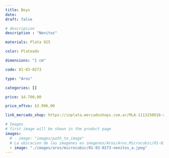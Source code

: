 ```yaml
---
title: Boys
date: 
draft: false

# descripcion
description : "Nenitos"

materials: Plata 925

color: Plateado

dimensions: "1 cm"

code: 01-03-0273

type: "Aros"

categories: []

price: $4.700,00

price_eftvo: $3.996,00

link_mercado_shop: https://inplata.mercadoshops.com.ar/MLA-1113250010-aros-plata-925-y-cristal-cubic-nenitos-boys-_JM

# Images
# first image will be shown in the product page
images:
  # - image: "images/path_to_image"
  # La ubicacion de las imagenes es imagenes/Aros/Aros.Microcubic/01-03-0273-boys
  - image: "./images/aros/microcubic/01-03-0273-nenitos_a.jpeg"
---
```

